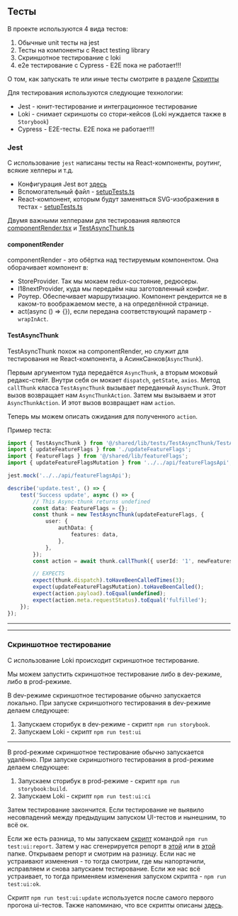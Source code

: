 ## Тесты

В проекте используются 4 вида тестов:

1. Обычные unit тесты на jest
2. Тесты на компоненты с React testing library
3. Скриншотное тестирование с loki
4. e2e тестирование с Cypress - E2E пока не работает!!!

О том, как запускать те или иные тесты смотрите в разделе [Скрипты](docs/scripts.md)

Для тестирования используются следующие технологии:

-  Jest - юнит-тестирование и интеграционное тестирование
-  Loki - снимает скриншоты со стори-кейсов (Loki нуждается также в `Storybook`)
-  Cypress - E2E-тесты. E2E пока не работает!!!

### Jest

C использование `jest` написаны тесты на React-компоненты, роутинг, всякие хелперы и т.д.

-  Конфигурация Jest вот [здесь](/config/jest/jest.config.ts)
-  Вспомогательный файл - [setupTests.ts](/config/jest/setupTests.ts)
-  React-компонент, которым будут заменяться SVG-изображения в тестах -
   [setupTests.ts](/config/jest/jestEmptyComponent.tsx)

Двумя важными хелперами для тестирования являются [componentRender.tsx](/src/shared/lib/tests/componentRender/componentRender.tsx)
и [TestAsyncThunk.ts](/src/shared/lib/tests/TestAsyncThunk/TestAsyncThunk.ts)

#### componentRender

componentRender - это обёртка над тестируемым компонентом.
Она оборачивает компонент в:

-  StoreProvider. Так мы мокаем redux-состояние, редюсеры.
-  I18nextProvider, куда мы передаём наш заготовленный конфиг.
-  Роутер. Обеспечивает маршрутизацию. Компонент рендерится
   не в каком-то воображаемом месте, а на определённой странице.
-  act(async () => {}), если передана соответствующий параметр - `wrapInAct`.

#### TestAsyncThunk

TestAsyncThunk похож на componentRender, но служит для тестирования не React-компонента,
а АсинкСанков(`AsyncThunk`).

Первым аргументом туда передаётся `AsyncThunk`, а вторым моковый редакс-стейт.
Внутри себя он мокает `dispatch`, `getState`, `axios`. Метод `callThunk` класса `TestAsyncThunk` вызывает переданный
`AsyncThunk`. Этот вызов возвращает нам `AsyncThunkAction`. Затем мы вызываем и
этот `AsyncThunkAction`. И этот вызов возвращает нам `action`.

Теперь мы можем описать ожидания для полученного `action`.

Пример теста:

```typescript jsx
import { TestAsyncThunk } from '@/shared/lib/tests/TestAsyncThunk/TestAsyncThunk';
import { updateFeatureFlags } from './updateFeatureFlags';
import { FeatureFlags } from '@/shared/lib/featureFlags';
import { updateFeatureFlagsMutation } from '../../api/featureFlagsApi';

jest.mock('../../api/featureFlagsApi');

describe('update.test', () => {
	test('Success update', async () => {
		// This Async-thunk returns undefined
		const data: FeatureFlags = {};
		const thunk = new TestAsyncThunk(updateFeatureFlags, {
			user: {
				authData: {
					features: data,
				},
			},
		});
		const action = await thunk.callThunk({ userId: '1', newFeaturesFlags: { isBeautyDesign: true } });

		// EXPECTS
		expect(thunk.dispatch).toHaveBeenCalledTimes(3);
		expect(updateFeatureFlagsMutation).toHaveBeenCalled();
		expect(action.payload).toEqual(undefined);
		expect(action.meta.requestStatus).toEqual('fulfilled');
	});
});
```

---

---

### Скриншотное тестирование

С использование Loki происходит скриншотное тестирование.

Мы можем запустить скриншотное тестирование либо в dev-режиме, либо в prod-режиме.

В dev-режиме скриншотное тестирование обычно запускается локально.
При запуске скриншотного тестирования в dev-режиме делаем следующее:

1. Запускаем сторибук в dev-режиме - скрипт `npm run storybook`.
2. Запускаем Loki - скрипт `npm run test:ui`

---

В prod-режиме скриншотное тестирование обычно запускается удалённо.
При запуске скриншотного тестирования в prod-режиме делаем следующее:

1. Запускаем сторибук в prod-режиме - скрипт `npm run storybook:build`.
2. Запускаем Loki - скрипт `npm run test:ui:ci`

Затем тестирование закончится. Если тестирование не выявило несовпадений между предыдущим
запуском UI-тестов и нынешним, то всё ок.

Если же есть разница, то мы запускаем [скрипт](/scripts/generate-visual-json-report.js)
командой `npm run test:ui:report`. Затем у нас сгенерируется репорт в [этой](/reports/) или в [этой](/.loki) папке.
Открываем репорт и смотрим на разницу. Если нас не устраивают изменения - то тогда смотрим, где мы
напортачили, исправляем и снова запускаем тестирование. Если же нас всё устраивает, то тогда
применяем изменения запуском скрипта - `npm run test:ui:ok`.

Скрипт `npm run test:ui:update` используется после самого первого прогона ui-тестов.
Также напоминаю, что все скрипты описаны [здесь](/docs/scripts.md).
